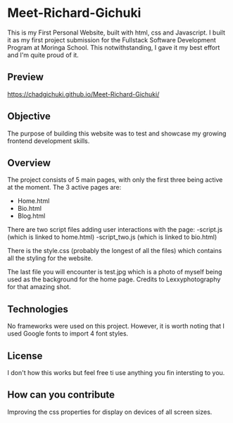 # Meet-Richard-Gichuki
This is my First Personal Website, built with html, css and Javascript.
I built it as my first project submission for the Fullstack Software Development Program at Moringa School. This notwithstanding, I gave it my best effort and I'm quite proud of it.

## Preview
https://chadgichuki.github.io/Meet-Richard-Gichuki/

## Objective
The purpose of building this website was to test and showcase my growing frontend development skills.

## Overview
The project consists of 5 main pages, with only the first three being active at the moment.
The 3 active pages are:
- Home.html
- Bio.html
- Blog.html

There are two script files adding user interactions with the page:
-script.js (which is linked to home.html)
-script_two.js (which is linked to bio.html)

There is the style.css (probably the longest of all the files) which contains all the styling for the website.

The last file you will encounter is test.jpg which is a photo of myself being used as the background for the home page. Credits to Lexxyphotography for that amazing shot.

## Technologies
No frameworks were used on this project. However, it is worth noting that I used Google fonts to import 4 font styles.

## License
I don't how this works but feel free ti use anything you fin intersting to you.

## How can you contribute
Improving the css properties for display on devices of all screen sizes.
